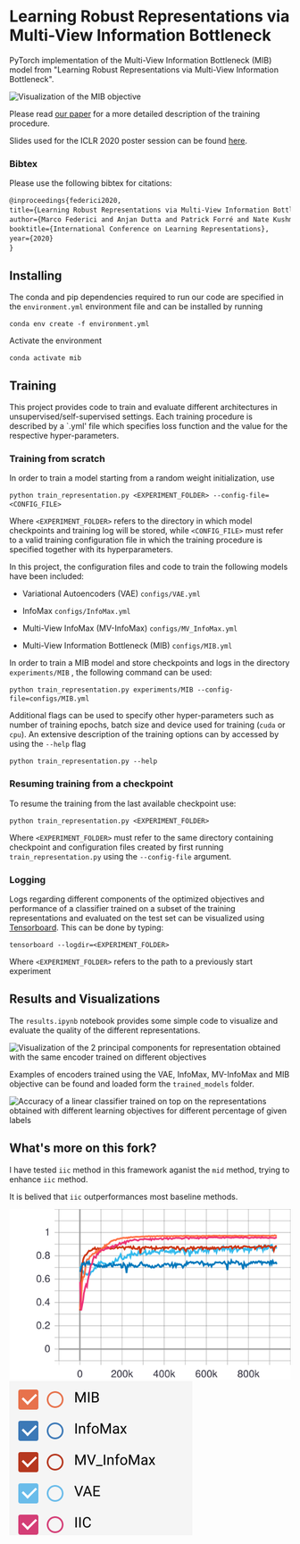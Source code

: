 # Learning Robust Representations via Multi-View Information Bottleneck

PyTorch implementation of the Multi-View Information Bottleneck (MIB) model from "Learning Robust Representations via Multi-View Information Bottleneck".

![Visualization of the MIB objective](images/MIB_model.png)

Please read [our paper](https://arxiv.org/abs/2002.07017) for a more detailed description of the training procedure.

Slides used for the ICLR 2020 poster session can be found [here](https://github.com/mfederici/Multi-View-Information-Bottleneck/blob/master/ICLR_2020_presentation.pdf).

### Bibtex
Please use the following bibtex for citations:
```latex
@inproceedings{federici2020,
title={Learning Robust Representations via Multi-View Information Bottleneck},
author={Marco Federici and Anjan Dutta and Patrick Forré and Nate Kushman and Zeynep Akata},
booktitle={International Conference on Learning Representations},
year={2020}
}
```

## Installing
The conda and pip dependencies required to run our code are specified in the `environment.yml` environment file and can be installed by running
```shell script
conda env create -f environment.yml
```
Activate the environment
```shell script
conda activate mib
```

## Training
This project provides code to train and evaluate different architectures in unsupervised/self-supervised settings.
Each training procedure is described by a `.yml' file which specifies loss function and the value for the 
respective hyper-parameters.

### Training from scratch
In order to train a model starting from a random weight initialization, use
```shell script
python train_representation.py <EXPERIMENT_FOLDER> --config-file=<CONFIG_FILE>
```
Where `<EXPERIMENT_FOLDER>` refers to the directory in which model checkpoints and training log will be stored, while `<CONFIG_FILE>`
must refer to a valid training configuration file in which the training procedure is specified together with its hyperparameters.

In this project, the configuration files and code to train the following models have been included:

- Variational Autoencoders (VAE) `configs/VAE.yml`

- InfoMax `configs/InfoMax.yml`
 
- Multi-View InfoMax (MV-InfoMax) `configs/MV_InfoMax.yml`

- Multi-View Information Bottleneck (MIB) `configs/MIB.yml`

In order to train a MIB model and store checkpoints and logs in the directory `experiments/MIB` 
, the following command can be used:
```shell script
python train_representation.py experiments/MIB --config-file=configs/MIB.yml
``` 

Additional flags can be used to specify other hyper-parameters such as number of training epochs, batch size and device used for training (`cuda` or `cpu`).
An extensive description of the training options can by accessed by using the `--help` flag
```shell script
python train_representation.py --help
```

### Resuming training from a checkpoint
To resume the training from the last available checkpoint use:
```shell script
python train_representation.py <EXPERIMENT_FOLDER>
```
Where `<EXPERIMENT_FOLDER>` must refer to the same directory containing checkpoint and configuration files created by 
first running `train_representation.py` using the `--config-file` argument.

### Logging
Logs regarding different components of the optimized objectives and performance of a classifier trained on a subset of the training representations
and evaluated on the test set can be visualized using [Tensorboard](https://www.tensorflow.org/tensorboard). This can be done by typing:
```shell script
tensorboard --logdir=<EXPERIMENT_FOLDER>
```
Where `<EXPERIMENT_FOLDER>` refers to the path to a previously start experiment

## Results and Visualizations
The `results.ipynb` notebook provides some simple code to visualize and evaluate the quality of the different representations.

![Visualization of the 2 principal components for representation obtained with the same encoder trained on different objectives](images/PCA.png)

Examples of encoders trained using the VAE, InfoMax, MV-InfoMax and MIB objective can be found and loaded form the `trained_models` folder.

![Accuracy of a linear classifier trained on top on the representations obtained with different learning objectives for different percentage of given labels](images/accuracy.png)

## What's more on this fork?

I have tested `iic` method in this framework aganist the `mid` method, trying to enhance `iic` method. 

It is belived that `iic` outperformances most baseline methods.

![visualization of testing results](images/evaluation_test_accuracy.svg)
![label](images/label.png)